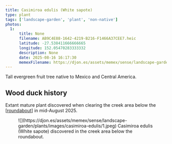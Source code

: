 ```yaml
---
title: Casimiroa edulis (White sapote)
type: plant
tags: ['landscape-garden', 'plant', 'non-native']
photos:
  1:
      title: None
      filename: AB9C4E88-1642-4219-B216-F1466A37CEE7.heic
      latitude: -27.538411666666665
      longitude: 152.05470283333332
      description: None
      date: 2025-08-16 16:17:30
      memexFilename: https://djon.es/assets/memex/sense/landscape-garden/plants/images/casimiroa-edulis/1.jpeg
---
```


Tall evergreen fruit tree native to Mexico and Central America.

## Wood duck history

Extant mature plant discovered when clearing the creek area below the [[roundabout]] in mid-August 2025.

<figure markdown>
![](https://djon.es/assets/memex/sense/landscape-garden/plants/images/casimiroa-edulis/1.jpeg)
<caption>Casimiroa edulis (White sapote) discovered in the creek area below the roundabout.</caption>
</figure>

[//begin]: # "Autogenerated link references for markdown compatibility"
[roundabout]: ../roundabout "Roundabout"
[//end]: # "Autogenerated link references"